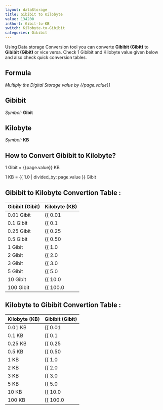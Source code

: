 ```yaml
---
layout: dataStorage
title: Gibibit to Kilobyte
value: 134200
inShort: Gibit-to-KB
switch: Kilobyte-to-Gibibit
categories: Gibibit
---
```


Using Data storage Conversion tool you can converte **Gibibit (Gibit)** to **Gibibit (Gibit)** or vice versa. Check 1 Gibibit and Kilobyte value given below and also check quick conversion tables.

## Formula
*Multiply the Digital Storage value by {{page.value}}*

## Gibibit
*Symbol:* **Gibit**

## Kilobyte
*Symbol:* **KB**

## How to Convert Gibibit to Kilobyte?

1 Gibit = {{page.value}} KB

1 KB = {{ 1.0 | divided_by: page.value }} Gibit


## Gibibit to Kilobyte Convertion Table :

| Gibibit (Gibit) | Kilobyte (KB) |
| ---- | ---- |
| 0.01 Gibit | {{ 0.01 | times: page.value | round: 12 }} KB |
| 0.1 Gibit | {{ 0.1 | times: page.value | round: 12 }} KB |
| 0.25 Gibit | {{ 0.25 | times: page.value | round: 12 }} KB |
| 0.5 Gibit | {{ 0.50 | times: page.value | round: 12 }} KB |
| 1 Gibit | {{ 1.0 | times: page.value | round: 12 }} KB |
| 2 Gibit | {{ 2.0 | times: page.value | round: 12 }} KB |
| 3 Gibit | {{ 3.0 | times: page.value | round: 12 }} KB |
| 5 Gibit | {{ 5.0 | times: page.value | round: 12 }} KB |
| 10 Gibit | {{ 10.0 | times: page.value | round: 12 }} KB |
| 100 Gibit | {{ 100.0 | times: page.value | round: 12 }} KB |

## Kilobyte to Gibibit Convertion Table :

| Kilobyte (KB) | Gibibit (Gibit) |
| ---- | ---- |
| 0.01 KB | {{ 0.01 | divided_by: page.value | round: 12 }} Gibit |
| 0.1 KB | {{ 0.1 | divided_by: page.value | round: 12 }} Gibit |
| 0.25 KB | {{ 0.25 | divided_by: page.value | round: 12 }} Gibit |
| 0.5 KB | {{ 0.50 | divided_by: page.value | round: 12 }} Gibit |
| 1 KB | {{ 1.0 | divided_by: page.value | round: 12 }} Gibit |
| 2 KB | {{ 2.0 | divided_by: page.value | round: 12 }} Gibit |
| 3 KB | {{ 3.0 | divided_by: page.value | round: 12 }} Gibit |
| 5 KB | {{ 5.0 | divided_by: page.value | round: 12 }} Gibit |
| 10 KB | {{ 10.0 | divided_by: page.value | round: 12 }} Gibit |
| 100 KB | {{ 100.0 | divided_by: page.value | round: 12 }} Gibit |


<script>
document.getElementById('selectInput')[11].selected = true
document.getElementById('selectOutput')[4].selected = true
</script>
